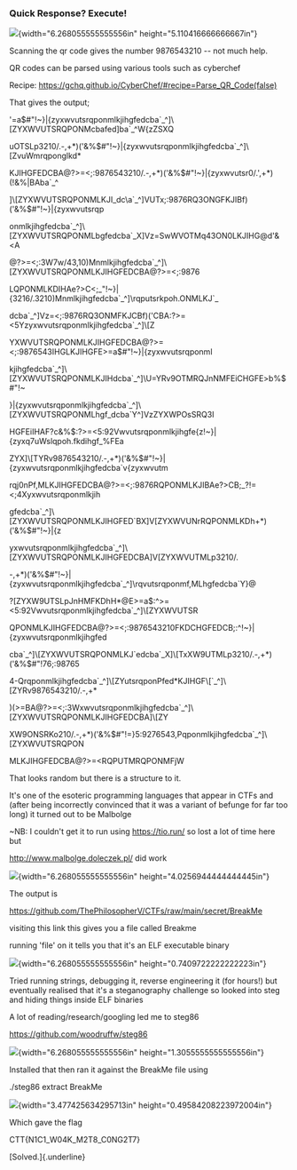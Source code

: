 ### Quick Response? Execute!

![](media/image1.png){width="6.268055555555556in"
height="5.110416666666667in"}



Scanning the qr code gives the number 9876543210 -- not much help.

QR codes can be parsed using various tools such as cyberchef

Recipe: <https://gchq.github.io/CyberChef/#recipe=Parse_QR_Code(false)>

That gives the output;

\'=a\$#\"!\~}\|{zyxwvutsrqponmlkjihgfedcba\`\_\^\]\\\[ZYXWVUTSRQPONMcbafed\]ba\`\_\^W{zZSXQ

uOTSLp3210/.-,+\*)(\'&%\$#\"!\~}\|{zyxwvutsrqponmlkjihgfedcba\`\_\^\]\\\[ZvuWmrqponglkd\*

KJIHGFEDCBA@?\>=\<;:9876543210/.-,+\*)(\'&%\$#\"!\~}\|{zyxwvutsr0/.\',+\*)(!&%\|BAba\`\_\^

\]\\\[ZYXWVUTSRQPONMLKJI_dc\\a\`\_\^\]VUTx;:9876RQ3ONGFKJIBf)(\'&%\$#\"!\~}\|{zyxwvutsrqp

onmlkjihgfedcba\`\_\^\]\\\[ZYXWVUTSRQPONMLbgfedcba\`\_X\]Vz=SwWVOTMq43ON0LKJIHG@d\'&\<A

@?\>=\<;:3W7w/43,10)Mnmlkjihgfedcba\`\_\^\]\\\[ZYXWVUTSRQPONMLKJIHGFEDCBA@?\>=\<;:9876

LQPONMLKDIHAe?\>C\<;\_\"!\~}\|{3216/.3210)Mnmlkjihgfedcba\`\_\^\]\\rqputsrkpoh.ONMLKJ\`\_

dcba\`\_\^\]Vz=\<;:9876RQ3ONMFKJCBf)(\'CBA:?\>=\<5Yzyxwvutsrqponmlkjihgfedcba\`\_\^\]\\\[Z

YXWVUTSRQPONMLKJIHGFEDCBA@?\>=\<;:9876543IHGLKJIHGFE\>=a\$#\"!\~}\|{zyxwvutsrqponml

kjihgfedcba\`\_\^\]\\\[ZYXWVUTSRQPONMLKJIHdcba\`\_\^\]\\U=YRv9OTMRQJnNMFEiCHGFE\>b%\$#\"!\~

}\|{zyxwvutsrqponmlkjihgfedcba\`\_\^\]\\\[ZYXWVUTSRQPONMLhgf_dcba\`Y\^\]VzZYXWPOsSRQ3I

HGFEiIHAF?c&%\$:?\>=\<5:92Vwvutsrqponmlkjihgfe{z!\~}\|{zyxq7uWslqpoh.fkdihgf\_%FEa

ZYX\]\\\[TYRv9876543210/.-,+\*)(\'&%\$#\"!\~}\|{zyxwvutsrqponmlkjihgfedcba\`v{zyxwvutm

rqj0nPf,MLKJIHGFEDCBA@?\>=\<;:9876RQPONMLKJIBAe?\>CB;\_?!=\<;4Xyxwvutsrqponmlkjih

gfedcba\`\_\^\]\\\[ZYXWVUTSRQPONMLKJIHGFED\`BX\]V\[ZYXWVUNrRQPONMLKDh+\*)(\'&%\$#\"!\~}\|{z

yxwvutsrqponmlkjihgfedcba\`\_\^\]\\\[ZYXWVUTSRQPONMLKJIHGFEDCBA\]V\[ZYXWVUTMLp3210/.

-,+\*)(\'&%\$#\"!\~}\|{zyxwvutsrqponmlkjihgfedcba\`\_\^\]\\rqvutsrqponmf,MLhgfedcba\`Y}@

?\[ZYXW9UTSLpJnHMFKDhH\*@E\>=a\$:\^\>=\<5:92Vwvutsrqponmlkjihgfedcba\`\_\^\]\\\[ZYXWVUTSR

QPONMLKJIHGFEDCBA@?\>=\<;:9876543210FKDCHGFEDCB;:\^!\~}\|{zyxwvutsrqponmlkjihgfed

cba\`\_\^\]\\\[ZYXWVUTSRQPONMLKJ\`edcba\`\_X\]\\\[TxXW9UTMLp3210/.-,+\*)(\'&%\$#\"!76;:98765

4-Qrqponmlkjihgfedcba\`\_\^\]\\\[ZYutsrqponPfed\*KJIHGF\\\[\`\_\^\]\\\[ZYRv9876543210/.-,+\*

)(\>=BA@?\>=\<;:3Wxwvutsrqponmlkjihgfedcba\`\_\^\]\\\[ZYXWVUTSRQPONMLKJIHGFEDCBA\]\\\[ZY

XW9ONSRKo210/.-,+\*)(\'&%\$#\"!=}5:9276543,Pqponmlkjihgfedcba\`\_\^\]\\\[ZYXWVUTSRQPON

MLKJIHGFEDCBA@?\>=\<RQPUTMRQPONMFjW

That looks random but there is a structure to it.

It's one of the esoteric programming languages that appear in CTFs and
(after being incorrectly convinced that it was a variant of befunge for
far too long) it turned out to be Malbolge

\~NB: I couldn't get it to run using <https://tio.run/> so lost a lot of
time here but

<http://www.malbolge.doleczek.pl/> did work

![](media/image2.png){width="6.268055555555556in"
height="4.0256944444444445in"}

The output is

<https://github.com/ThePhilosopherV/CTFs/raw/main/secret/BreakMe>

visiting this link this gives you a file called Breakme

running 'file' on it tells you that it's an ELF executable binary

![](media/image3.png){width="6.268055555555556in"
height="0.7409722222222223in"}

Tried running strings, debugging it, reverse engineering it (for hours!)
but eventually realised that it's a steganography challenge so looked
into steg and hiding things inside ELF binaries

A lot of reading/research/googling led me to steg86

<https://github.com/woodruffw/steg86>

![](media/image4.png){width="6.268055555555556in"
height="1.3055555555555556in"}

Installed that then ran it against the BreakMe file using

./steg86 extract BreakMe

![](media/image5.png){width="3.477425634295713in"
height="0.49584208223972004in"}

Which gave the flag

CTT{N1C1_W04K_M2T8_C0NG2T7}

[Solved.]{.underline}
